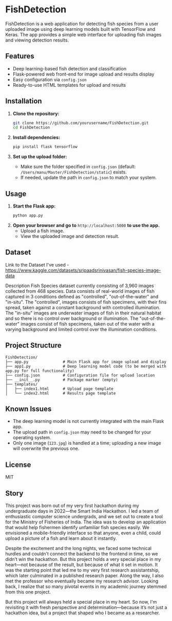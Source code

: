 # FishDetection

FishDetection is a web application for detecting fish species from a user uploaded image using deep learning models built with TensorFlow and Keras. The app provides a simple web interface for uploading fish images and viewing detection results.


## Features

- Deep learning-based fish detection and classification
- Flask-powered web front-end for image upload and results display
- Easy configuration via `config.json`
- Ready-to-use HTML templates for upload and results

## Installation

1. **Clone the repository:**
    ```bash
    git clone https://github.com/yourusername/FishDetection.git
    cd FishDetection
    ```

2. **Install dependencies:**
    ```bash
    pip install flask tensorflow
    ```

3. **Set up the upload folder:**
    - Make sure the folder specified in `config.json` (default: `/Users/manu/Master/FishDetection/static`) exists.
    - If needed, update the path in `config.json` to match your system.

## Usage

1. **Start the Flask app:**
    ```bash
    python app.py
    ```
2. **Open your browser and go to** `http://localhost:5000` **to use the app.**
    - Upload a fish image.
    - View the uploaded image and detection result.

## Dataset
Link to the Dataset I've used - 
https://www.kaggle.com/datasets/sripaadsrinivasan/fish-species-image-data


Description
Fish Species dataset currently consisting of 3,960 images collected from 468 species.
Data consists of real-world images of fish captured in 3 conditions defined as "controlled", "out-of-the-water" and "in-situ".
The "controlled", images consists of fish specimens, with their fins spread, taken against a constant background with controlled illumination.
The "in-situ" images are underwater images of fish in their natural habitat and so there is no control over background or illumination. The "out-of-the-water" images consist of fish specimens, taken out of the water with a varying background and limited control over the illumination conditions.



## Project Structure

```
FishDetection/
├── app.py               # Main Flask app for image upload and display
├── app1.py              # Deep learning model code (to be merged with app.py for full functionality)
├── config.json          # Configuration file for upload location
├── __init__.py          # Package marker (empty)
├── templates/
│   ├── index1.html      # Upload page template
│   └── index2.html      # Results page template
```


## Known Issues

- The deep learning model is not currently integrated with the main Flask app.
- The upload path in `config.json` may need to be changed for your operating system.
- Only one image (`123.jpg`) is handled at a time; uploading a new image will overwrite the previous one.

## License

MIT

## Story 

This project was born out of my very first hackathon during my undergraduate days in 2022—the Smart India Hackathon. I led a team of enthusiastic computer science undergrads, and we set out to create a tool for the Ministry of Fisheries of India. The idea was to develop an application that would help fishermen identify unfamiliar fish species easily. We envisioned a mobile-friendly interface so that anyone, even a child, could upload a picture of a fish and learn about it instantly.

Despite the excitement and the long nights, we faced some technical hurdles and couldn’t connect the backend to the frontend in time, so we didn’t win the hackathon. But this project holds a very special place in my heart—not because of the result, but because of what it set in motion. It was the starting point that led me to my very first research assistantship, which later culminated in a published research paper. Along the way, I also met the professor who eventually became my research advisor. Looking back, I realize that so many pivotal events in my academic journey stemmed from this one project.

But this project will always held a special place in my heart. So now, I'm revisiting it with fresh perspective and determination—because it’s not just a hackathon idea, but a project that shaped who I became as a researcher.